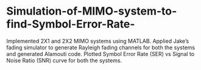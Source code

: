 # Simulation-of-MIMO-system-to-find-Symbol-Error-Rate-
Implemented 2X1 and 2X2 MIMO systems using MATLAB. 
Applied Jake’s fading simulator to generate Rayleigh fading channels for both the systems and generated Alamouti code.
Plotted Symbol Error Rate (SER) vs Signal to Noise Ratio (SNR) curve for both the systems. 
